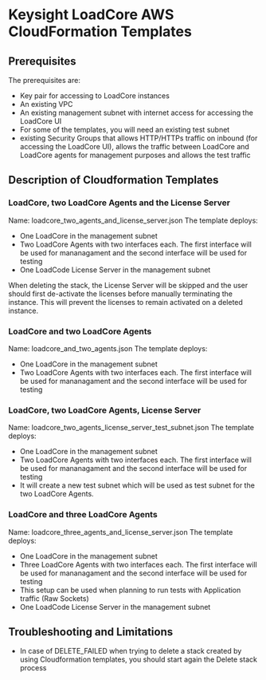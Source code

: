 # Keysight LoadCore AWS CloudFormation Templates

## Prerequisites
The prerequisites are:
- Key pair for accessing to LoadCore instances
- An existing VPC
- An existing management subnet with internet access for accessing the LoadCore UI
- For some of the templates, you will need an existing test subnet
- existing Security Groups that allows HTTP/HTTPs traffic on inbound (for accessing the LoadCore UI), allows the traffic between LoadCore and LoadCore agents for management purposes and allows the test traffic

## Description of Cloudformation Templates

### LoadCore, two LoadCore Agents and the License Server 
Name: loadcore_two_agents_and_license_server.json
The template deploys:
- One LoadCore in the management subnet
- Two LoadCore Agents with two interfaces each. The first interface will be used for mananagament and the second interface will be used for testing
- One LoadCode License Server in the management subnet

When deleting the stack, the License Server will be skipped and the user should first de-activate the licenses before manually terminating the instance. This will prevent the licenses to remain activated on a deleted instance.

### LoadCore and two LoadCore Agents
Name: loadcore_and_two_agents.json
The template deploys:
- One LoadCore in the management subnet
- Two LoadCore Agents with two interfaces each. The first interface will be used for mananagament and the second interface will be used for testing

### LoadCore, two LoadCore Agents, License Server 
Name: loadcore_two_agents_license_server_test_subnet.json
The template deploys:
- One LoadCore in the management subnet
- Two LoadCore Agents with two interfaces each. The first interface will be used for mananagament and the second interface will be used for testing
- It will create a new test subnet which will be used as test subnet for the two LoadCore Agents.

### LoadCore and three LoadCore Agents
Name: loadcore_three_agents_and_license_server.json
The template deploys:
- One LoadCore in the management subnet
- Three LoadCore Agents with two interfaces each. The first interface will be used for mananagament and the second interface will be used for testing
- This setup can be used when planning to run tests with Application traffic (Raw Sockets)
- One LoadCode License Server in the management subnet

## Troubleshooting and Limitations

- In case of DELETE_FAILED when trying to delete a stack created by using Cloudformation templates, you should start again the Delete stack process